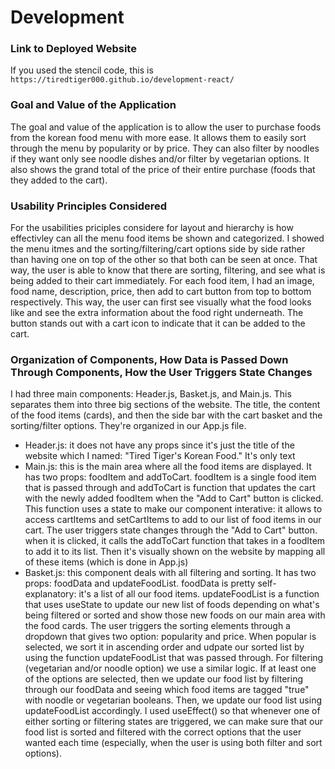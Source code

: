 # Development

### Link to Deployed Website
If you used the stencil code, this is `https://tiredtiger000.github.io/development-react/`

### Goal and Value of the Application
The goal and value of the application is to allow the user to purchase foods from the korean food menu with more ease. It allows them to easily sort through the menu by popularity or by price. They can also filter by noodles if they want only see noodle dishes and/or filter by vegetarian options. It also shows the grand total of the price of their entire purchase (foods that they added to the cart).

### Usability Principles Considered
For the usabilities priciples considere for layout and hierarchy is how effectivley can all the menu food items be shown and categorized. I showed the menu itmes and the sorting/filtering/cart options side by side rather than having one on top of the other so that both can be seen at once. That way, the user is able to know that there are sorting, filtering, and see what is being added to their cart immediately. For each food item, I had an image, food name, description, price, then add to cart button from top to bottom respectively. This way, the user can first see visually what the food looks like and see the extra information about the food right underneath. The button stands out with a cart icon to indicate that it can be added to the cart. 

### Organization of Components, How Data is Passed Down Through Components, How the User Triggers State Changes
I had three main components: Header.js, Basket.js, and Main.js. This separates them into three big sections of the website. The title, the content of the food items (cards), and then the side bar with the cart basket and the sorting/filter options. They're organized in our App.js file. 
- Header.js: it does not have any props since it's just the title of the website which I named: "Tired Tiger's Korean Food." It's only text
- Main.js: this is the main area where all the food items are displayed. It has two props: foodItem and addToCart. foodItem is a single food item that is passed through and addToCart is function that updates the cart with the newly added foodItem when the "Add to Cart" button is clicked. This function uses a state to make our component interative: it allows to access cartItems and setCartItems to add to our list of food items in our cart. The user triggers state changes through the "Add to Cart" button. when it is clicked, it calls the addToCart function that takes in a foodItem to add it to its list. Then it's visually shown on the website by mapping all of these items (which is done in App.js)
- Basket.js: this component deals with all filtering and sorting. It has two props: foodData and updateFoodList. foodData is pretty self-explanatory: it's a list of all our food items. updateFoodList is a function that uses useState to update our new list of foods depending on what's being filtered or sorted and show those new foods on our main area with the food cards. The user triggers the sorting elements through a dropdown that gives two option: popularity and price. When popular is selected, we sort it in ascending order and udpate our sorted list by using the function updateFoodList that was passed through. For filtering (vegetarian and/or noodle option) we use a similar logic. If at least one of the options are selected, then we update our food list by filtering through our foodData and seeing which food items are tagged "true" with noodle or vegetarian booleans. Then, we update our food list using updateFoodList accordingly. I used useEffect() so that whenever one of either sorting or filtering states are triggered, we can make sure that our food list is sorted and filtered with the correct options that the user wanted each time (especially, when the user is using both filter and sort options).

